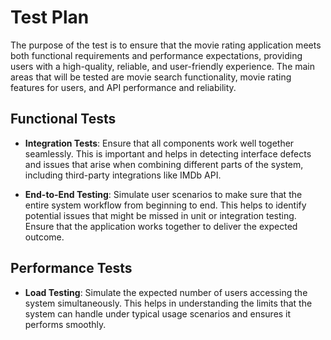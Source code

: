 # Test Plan

The purpose of the test is to ensure that the movie rating application meets both functional requirements and performance expectations, providing users with a high-quality, reliable, and user-friendly experience. The main areas that will be tested are movie search functionality, movie rating features for users, and API performance and reliability.

## Functional Tests

- **Integration Tests**: Ensure that all components work well together seamlessly. This is important and helps in detecting interface defects and issues that arise when combining different parts of the system, including third-party integrations like IMDb API.
  
- **End-to-End Testing**: Simulate user scenarios to make sure that the entire system workflow from beginning to end. This helps to identify potential issues that might be missed in unit or integration testing. Ensure that the application works together to deliver the expected outcome.

## Performance Tests

- **Load Testing**: Simulate the expected number of users accessing the system simultaneously. This helps in understanding the limits that the system can handle under typical usage scenarios and ensures it performs smoothly.
